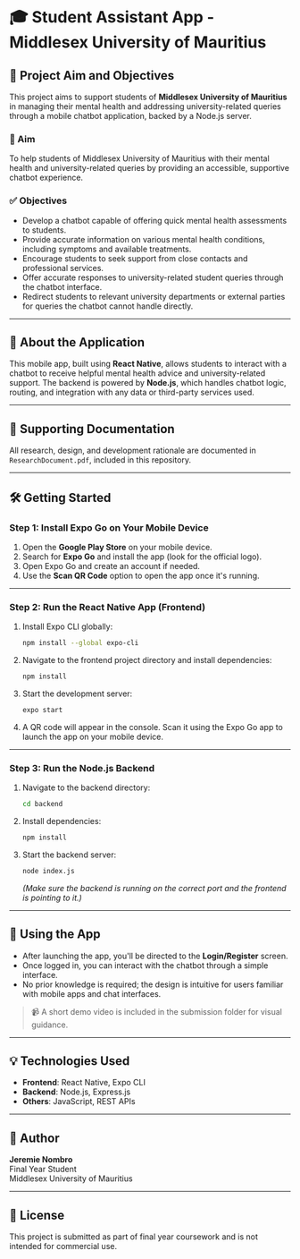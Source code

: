 # 🎓 Student Assistant App - Middlesex University of Mauritius

## 📌 Project Aim and Objectives

This project aims to support students of **Middlesex University of Mauritius** in managing their mental health and addressing university-related queries through a mobile chatbot application, backed by a Node.js server.

### 🎯 Aim
To help students of Middlesex University of Mauritius with their mental health and university-related queries by providing an accessible, supportive chatbot experience.

### ✅ Objectives
- Develop a chatbot capable of offering quick mental health assessments to students.
- Provide accurate information on various mental health conditions, including symptoms and available treatments.
- Encourage students to seek support from close contacts and professional services.
- Offer accurate responses to university-related student queries through the chatbot interface.
- Redirect students to relevant university departments or external parties for queries the chatbot cannot handle directly.

---

## 📱 About the Application

This mobile app, built using **React Native**, allows students to interact with a chatbot to receive helpful mental health advice and university-related support. The backend is powered by **Node.js**, which handles chatbot logic, routing, and integration with any data or third-party services used.

---

## 📂 Supporting Documentation

All research, design, and development rationale are documented in `ResearchDocument.pdf`, included in this repository.

---

## 🛠️ Getting Started

### Step 1: Install Expo Go on Your Mobile Device
1. Open the **Google Play Store** on your mobile device.
2. Search for **Expo Go** and install the app (look for the official logo).
3. Open Expo Go and create an account if needed.
4. Use the **Scan QR Code** option to open the app once it's running.

---

### Step 2: Run the React Native App (Frontend)

1. Install Expo CLI globally:
   ```bash
   npm install --global expo-cli
   ```

2. Navigate to the frontend project directory and install dependencies:
   ```bash
   npm install
   ```

3. Start the development server:
   ```bash
   expo start
   ```

4. A QR code will appear in the console. Scan it using the Expo Go app to launch the app on your mobile device.

---

### Step 3: Run the Node.js Backend

1. Navigate to the backend directory:
   ```bash
   cd backend
   ```

2. Install dependencies:
   ```bash
   npm install
   ```

3. Start the backend server:
   ```bash
   node index.js
   ```

   *(Make sure the backend is running on the correct port and the frontend is pointing to it.)*

---

## 🚀 Using the App

- After launching the app, you'll be directed to the **Login/Register** screen.
- Once logged in, you can interact with the chatbot through a simple interface.
- No prior knowledge is required; the design is intuitive for users familiar with mobile apps and chat interfaces.

> 📹 A short demo video is included in the submission folder for visual guidance.

---

## 💡 Technologies Used

- **Frontend**: React Native, Expo CLI
- **Backend**: Node.js, Express.js
- **Others**: JavaScript, REST APIs

---

## 👤 Author

**Jeremie Nombro**  
Final Year Student  
Middlesex University of Mauritius

---

## 📄 License

This project is submitted as part of final year coursework and is not intended for commercial use.
